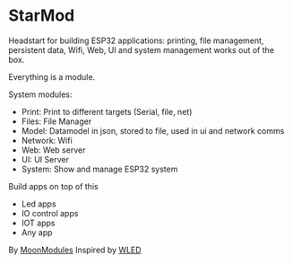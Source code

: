 # StarMod

Headstart for building ESP32 applications: printing, file management, persistent data, Wifi, Web, UI and system management works out of the box.

Everything is a module.

System modules:

* Print: Print to different targets (Serial, file, net)
* Files: File Manager
* Model: Datamodel in json, stored to file, used in ui and network comms
* Network: Wifi 
* Web: Web server
* UI: UI Server
* System: Show and manage ESP32 system

Build apps on top of this
* Led apps
* IO control apps
* IOT apps 
* Any app

By [MoonModules](https://github.com/MoonModules)
Inspired by [WLED](https://github.com/MoonModules/WLED)